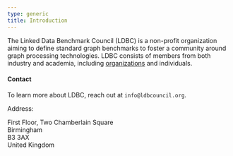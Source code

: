 ```yaml
---
type: generic
title: Introduction
---
```


The Linked Data Benchmark Council (LDBC) is a non-profit organization aiming to define standard graph benchmarks to foster a community around graph processing technologies. LDBC consists of members from both industry and academia, including [organizations](/organizational-members) and individuals.

#### Contact

To learn more about LDBC, reach out at `info@ldbcouncil.org`.

Address:

First Floor, Two Chamberlain Square  
Birmingham  
B3 3AX  
United Kingdom  

